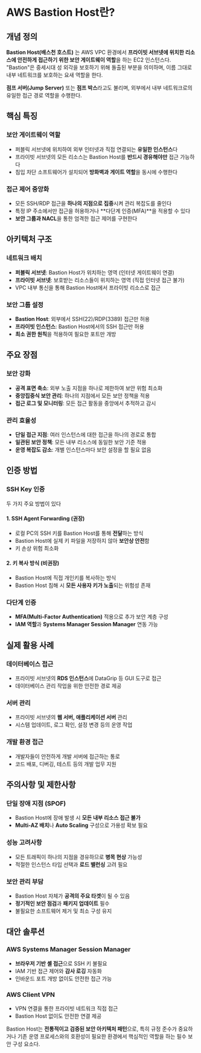 # AWS Bastion Host란?

## 개념 정의
**Bastion Host(배스천 호스트)** 는 AWS VPC 환경에서 **프라이빗 서브넷에 위치한 리소스에 안전하게 접근하기 위한 보안 게이트웨이 역할**을 하는 EC2 인스턴스다. "Bastion"은 중세시대 성 외각을 보호하기 위해 돌출된 부분을 의미하며, 이름 그대로 내부 네트워크를 보호하는 요새 역할을 한다.

**점프 서버(Jump Server)** 또는 **점프 박스**라고도 불리며, 외부에서 내부 네트워크로의 유일한 접근 경로 역할을 수행한다.

## 핵심 특징

### **보안 게이트웨이 역할**
- 퍼블릭 서브넷에 위치하여 외부 인터넷과 직접 연결되는 **유일한 인스턴스**다
- 프라이빗 서브넷의 모든 리소스는 Bastion Host를 **반드시 경유해야만** 접근 가능하다
- 침입 차단 소프트웨어가 설치되어 **방화벽과 게이트 역할**을 동시에 수행한다

### **접근 제어 중앙화**
- 모든 SSH/RDP 접근을 **하나의 지점으로 집중**시켜 관리 복잡도를 줄인다
- 특정 IP 주소에서만 접근을 허용하거나 **다단계 인증(MFA)**을 적용할 수 있다
- **보안 그룹과 NACL**을 통한 엄격한 접근 제어를 구현한다

## 아키텍처 구조

### **네트워크 배치**
- **퍼블릭 서브넷**: Bastion Host가 위치하는 영역 (인터넷 게이트웨이 연결)
- **프라이빗 서브넷**: 보호받는 리소스들이 위치하는 영역 (직접 인터넷 접근 불가)
- VPC 내부 통신을 통해 Bastion Host에서 프라이빗 리소스로 접근

### **보안 그룹 설정**
- **Bastion Host**: 외부에서 SSH(22)/RDP(3389) 접근만 허용
- **프라이빗 인스턴스**: Bastion Host에서의 SSH 접근만 허용
- **최소 권한 원칙**을 적용하여 필요한 포트만 개방

## 주요 장점

### **보안 강화**
- **공격 표면 축소**: 외부 노출 지점을 하나로 제한하여 보안 위험 최소화
- **중앙집중식 보안 관리**: 하나의 지점에서 모든 보안 정책을 적용
- **접근 로그 및 모니터링**: 모든 접근 활동을 중앙에서 추적하고 감시

### **관리 효율성**
- **단일 접근 지점**: 여러 인스턴스에 대한 접근을 하나의 경로로 통합
- **일관된 보안 정책**: 모든 내부 리소스에 동일한 보안 기준 적용
- **운영 복잡도 감소**: 개별 인스턴스마다 보안 설정을 할 필요 없음

## 인증 방법

### **SSH Key 인증**
두 가지 주요 방법이 있다

#### **1. SSH Agent Forwarding (권장)**
- 로컬 PC의 SSH 키를 Bastion Host를 통해 **전달**하는 방식
- Bastion Host에 실제 키 파일을 저장하지 않아 **보안상 안전**함
- 키 손상 위험 최소화

#### **2. 키 복사 방식 (비권장)**
- Bastion Host에 직접 개인키를 복사하는 방식
- Bastion Host 침해 시 **모든 사용자 키가 노출**되는 위험성 존재

### **다단계 인증**
- **MFA(Multi-Factor Authentication)** 적용으로 추가 보안 계층 구성
- **IAM 역할**과 **Systems Manager Session Manager** 연동 가능

## 실제 활용 사례

### **데이터베이스 접근**
- 프라이빗 서브넷의 **RDS 인스턴스**에 DataGrip 등 GUI 도구로 접근
- 데이터베이스 관리 작업을 위한 안전한 경로 제공

### **서버 관리**
- 프라이빗 서브넷의 **웹 서버, 애플리케이션 서버** 관리
- 시스템 업데이트, 로그 확인, 설정 변경 등의 운영 작업

### **개발 환경 접근**
- 개발자들이 안전하게 개발 서버에 접근하는 통로
- 코드 배포, 디버깅, 테스트 등의 개발 업무 지원

## 주의사항 및 제한사항

### **단일 장애 지점 (SPOF)**
- Bastion Host에 장애 발생 시 **모든 내부 리소스 접근 불가**
- **Multi-AZ 배치**나 **Auto Scaling** 구성으로 가용성 확보 필요

### **성능 고려사항**
- 모든 트래픽이 하나의 지점을 경유하므로 **병목 현상** 가능성
- 적절한 인스턴스 타입 선택과 **로드 밸런싱** 고려 필요

### **보안 관리 부담**
- Bastion Host 자체가 **공격의 주요 타겟**이 될 수 있음
- **정기적인 보안 점검**과 **패키지 업데이트** 필수
- 불필요한 소프트웨어 제거 및 최소 구성 유지

## 대안 솔루션

### **AWS Systems Manager Session Manager**
- **브라우저 기반 셸 접근**으로 SSH 키 불필요
- IAM 기반 접근 제어와 **감사 로깅** 자동화
- 인바운드 포트 개방 없이도 안전한 접근 가능

### **AWS Client VPN**
- VPN 연결을 통한 프라이빗 네트워크 직접 접근
- Bastion Host 없이도 안전한 연결 제공

Bastion Host는 **전통적이고 검증된 보안 아키텍처 패턴**으로, 특히 규정 준수가 중요하거나 기존 운영 프로세스와의 호환성이 필요한 환경에서 핵심적인 역할을 하는 필수 보안 구성 요소다.
